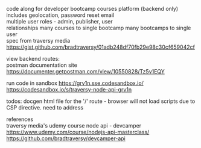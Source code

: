 code along for developer bootcamp courses platform (backend only)    
includes geolocation, password reset email  
multiple user roles - admin, publisher, user  
relationships many courses to single bootcamp many bootcamps to single user  
spec from traversy media  
https://gist.github.com/bradtraversy/01adb248df70fb29e98c30cf659042cf

view backend routes:  
postman documentation site
https://documenter.getpostman.com/view/10550828/Tz5v1EQY  

run code in sandbox 
https://grv1n.sse.codesandbox.io/  
https://codesandbox.io/s/traversy-node-api-grv1n  

todos:
docgen html file for the '/' route - browser will not load scripts due to CSP directive. need to address

references  
traversy media's udemy course node api - devcamper  
https://www.udemy.com/course/nodejs-api-masterclass/  
https://github.com/bradtraversy/devcamper-api  

